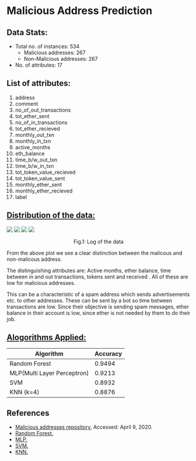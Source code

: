 # Malicious Address Prediction

## Data Stats:
* Total no. of instances: 534
    * Malicious addresses: 267
    * Non-Malicious addresses: 267
* No. of attributes: 17

## List of attributes:
1. address
2. comment
3. no_of_out_transactions
4. tot_ether_sent
5. no_of_in_transactions
6. tot_ether_recieved
7. monthly_out_txn
8. monthly_in_txn
9. active_months
10. eth_balance
11. time_b/w_out_txn
12. time_b/w_in_txn
13. tot_token_value_recieved
14. tot_token_value_sent
15. monthly_ether_sent
16. monthly_ether_recieved
17. label
    
<h2> <a href='https://github.com/mshilpaa/ethereum-data-analysis/blob/master/Malicious_Address_Prediction/Data_Analytics.ipynb'>Distribution of the data: </a></h2>

<img src='https://github.com/mshilpaa/ethereum-data-analysis/blob/master/Malicious_Address_Prediction/images/Log1p(data)-1.png' />
<img src='https://github.com/mshilpaa/ethereum-data-analysis/blob/master/Malicious_Address_Prediction/images/Log1p(data)-2.png' />
<img src='https://github.com/mshilpaa/ethereum-data-analysis/blob/master/Malicious_Address_Prediction/images/Log1p(data)-3.png' />
<img src='https://github.com/mshilpaa/ethereum-data-analysis/blob/master/Malicious_Address_Prediction/images/Log1p(data)-4.png' />
<p align='center'>Fig.1: Log of the data</p>
 
From the above plot we see a clear distinction between the malicous and non-malicous address. 

The distinguishing attributes are:  Active months, ether balance, time between in and out transactions, tokens sent and received . All of these are low for malicious addresses. 

This can be a characteristic of a spam address which sends advertisements etc. to other addresses. These can be sent by a bot so time between transactions are low. Since their objective is sending spam messages, ether balance in their account is low, since ether is not needed by them to do their job.

 
<h2> <a href='https://github.com/mshilpaa/ethereum-data-analysis/blob/master/Malicious_Address_Prediction/Algorithms.ipynb'>Alogorithms Applied:</a></h2>

| Algorithm | Accuracy|
| --- | --- |
| Random Forest |	0.9494 |
| MLP(Multi Layer Perceptron) |	0.9213 |
| SVM |	0.8932 |
| KNN (k=4)	| 0.8876 |


## References
* <a href='https://github.com/MyEtherWallet/ethereum-lists/blob/master/src/addresses/addresses-darklist.json'>Malicious addresses repository</a>, Accessed: April 9, 2020.
*	 <a href='https://scikit-learn.org/stable/modules/generated/sklearn.ensemble.RandomForestClassifier.html'>Random Forest.</a>
*	 <a href='https://scikit-learn.org/stable/modules/generated/sklearn.neural_network.MLPClassifier.html'>MLP.</a>
*	 <a href='https://scikit-learn.org/stable/modules/generated/sklearn.svm.LinearSVC.html'>SVM.</a>
*	 <a href='https://scikit-learn.org/stable/modules/generated/sklearn.neighbors.KNeighborsClassifier.html'>KNN.</a>




